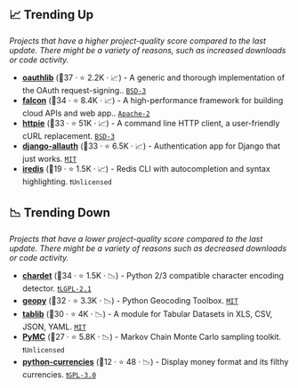 ## 📈 Trending Up

_Projects that have a higher project-quality score compared to the last update. There might be a variety of reasons, such as increased downloads or code activity._

- <b><a href="https://github.com/oauthlib/oauthlib">oauthlib</a></b> (🥇37 ·  ⭐ 2.2K · 📈) - A generic and thorough implementation of the OAuth request-signing.. <code><a href="http://bit.ly/3aKzpTv">BSD-3</a></code>
- <b><a href="https://github.com/falconry/falcon">falcon</a></b> (🥇34 ·  ⭐ 8.4K · 📈) - A high-performance framework for building cloud APIs and web app.. <code><a href="http://bit.ly/3nYMfla">Apache-2</a></code>
- <b><a href="https://github.com/httpie/httpie">httpie</a></b> (🥇33 ·  ⭐ 51K · 📈) - A command line HTTP client, a user-friendly cURL replacement. <code><a href="http://bit.ly/3aKzpTv">BSD-3</a></code>
- <b><a href="https://github.com/pennersr/django-allauth">django-allauth</a></b> (🥈33 ·  ⭐ 6.5K · 📈) - Authentication app for Django that just works. <code><a href="http://bit.ly/34MBwT8">MIT</a></code>
- <b><a href="https://github.com/laixintao/iredis">iredis</a></b> (🥉19 ·  ⭐ 1.5K · 📈) - Redis CLI with autocompletion and syntax highlighting. <code>❗Unlicensed</code>

## 📉 Trending Down

_Projects that have a lower project-quality score compared to the last update. There might be a variety of reasons such as decreased downloads or code activity._

- <b><a href="https://github.com/chardet/chardet">chardet</a></b> (🥇34 ·  ⭐ 1.5K · 📉) - Python 2/3 compatible character encoding detector. <code><a href="https://tldrlegal.com/search?q=LGPL-2.1">❗️LGPL-2.1</a></code>
- <b><a href="https://github.com/geopy/geopy">geopy</a></b> (🥇32 ·  ⭐ 3.3K · 📉) - Python Geocoding Toolbox. <code><a href="http://bit.ly/34MBwT8">MIT</a></code>
- <b><a href="https://github.com/jazzband/tablib">tablib</a></b> (🥇30 ·  ⭐ 4K · 📉) - A module for Tabular Datasets in XLS, CSV, JSON, YAML. <code><a href="http://bit.ly/34MBwT8">MIT</a></code>
- <b><a href="https://github.com/pymc-devs/pymc3">PyMC</a></b> (🥉27 ·  ⭐ 5.8K · 📉) - Markov Chain Monte Carlo sampling toolkit. <code>❗Unlicensed</code>
- <b><a href="https://github.com/Alir3z4/python-currencies">python-currencies</a></b> (🥉12 ·  ⭐ 48 · 📉) - Display money format and its filthy currencies. <code><a href="http://bit.ly/2M0xdwT">❗️GPL-3.0</a></code>

